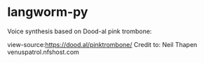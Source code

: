 # langworm-py

Voice synthesis based on Dood-al pink trombone:

view-source:https://dood.al/pinktrombone/
Credit to: Neil Thapen
venuspatrol.nfshost.com

